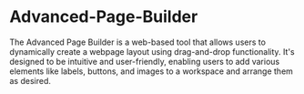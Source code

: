 # Advanced-Page-Builder
The Advanced Page Builder is a web-based tool that allows users to dynamically create a webpage layout using drag-and-drop functionality. It's designed to be intuitive and user-friendly, enabling users to add various elements like labels, buttons, and images to a workspace and arrange them as desired.
